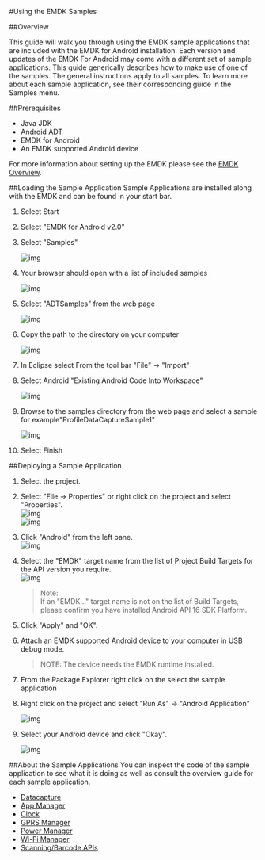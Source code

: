 #Using the EMDK Samples

##Overview

This guide will walk you through using the EMDK sample applications that are included with the EMDK for Android installation. Each version and updates of the EMDK For Android may come with a different set of sample applications. This guide generically describes how to make use of one of the samples. The general instructions apply to all samples. To learn more about each sample application, see their corresponding guide in the Samples menu.

##Prerequisites
- Java JDK 
- Android ADT 
- EMDK for Android  
- An EMDK supported Android device

For more information about setting up the EMDK please see the [EMDK Overview](../guide/about).

##Loading the Sample Application
Sample Applications are installed along with the EMDK and can be found in your start bar. 

1. Select Start 
2. Select "EMDK for Android v2.0"
3. Select "Samples"

	  ![img](images/sample/1.jpg)
4. Your browser should open with a list of included samples

	  ![img](images/sample/2.jpg)
5. Select "ADTSamples" from the web page   

	  ![img](images/sample/3.jpg)
6. Copy the path to the directory on your computer   

	  ![img](images/sample/4.jpg)

7. In Eclipse select From the tool bar "File" -> "Import"
8.  Select Android "Existing Android Code Into Workspace"

    ![img](images/sample/5.jpg)
9. Browse to the samples directory from the web page and select a sample for example"ProfileDataCaptureSample1"

    ![img](images/sample/6.jpg)
10. Select Finish

##Deploying a Sample Application

1.  Select the project.  
2. Select "File -> Properties" or right click on the project and select "Properties".  
    ![img](images/setup/image033.jpg)   
    ![img](images/setup/image035.jpg)   
3.    Click "Android" from the left pane.  
    ![img](images/setup/image037.jpg) 
4. Select the "EMDK" target name from the list of Project Build Targets for the API version you require.  
    ![img](images/setup/image039.jpg)  

    >Note:  
    >If an "EMDK..." target name is not on the list of Build Targets, please confirm you have installed Android API 16 SDK Platform.

5. Click "Apply" and "OK".  
6. Attach an EMDK supported Android device to your computer in USB debug mode. 

	>NOTE: The device needs the EMDK runtime installed.
7. From the Package Explorer right click on the select the sample application 
8. Right click on the project and select "Run As" -> "Android Application"

	![img](images/sample/7.jpg)
9. Select your Android device and click "Okay". 
    
    ![img](images/sample/8.jpg)

##About the Sample Applications
You can inspect the code of the sample application to see what it is doing as well as consult the overview guide for each sample application.

* [Datacapture](../guide/sample/sampledatacaptureprofile)
* [App Manager](../guide/sample/sampleprofileapp)
* [Clock](../guide/sample/sampleprofileclock)
* [GPRS Manager](../guide/sample/sampleprofilegprs)
* [Power Manager](../guide/sample/sampleprofilepower)
* [Wi-Fi Manager](../guide/sample/sampleprofilewifi)
* [Scanning/Barcode APIs](../guide/sample/samplebarcode)

